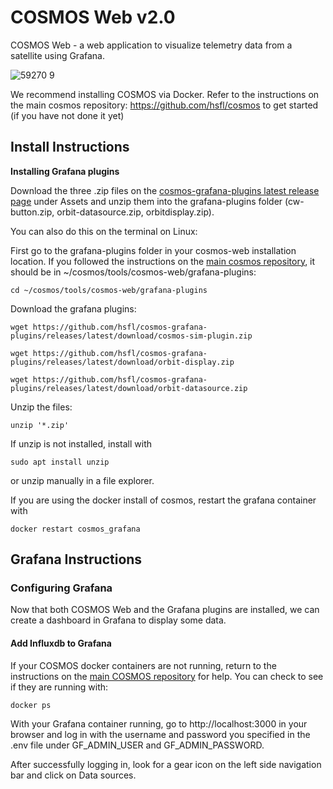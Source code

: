 # COSMOS Web v2.0

COSMOS Web - a web application to visualize telemetry data from a satellite using Grafana. 

![59270 9](https://user-images.githubusercontent.com/1541868/159378681-836b043d-a14a-44c6-a586-7de8fca09ad0.png)

We recommend installing COSMOS via Docker. Refer to the instructions on the main cosmos repository: https://github.com/hsfl/cosmos to get started (if you have not done it yet)


## Install Instructions

**Installing Grafana plugins**

Download the three .zip files on the [cosmos-grafana-plugins latest release page](https://github.com/hsfl/cosmos-grafana-plugins/releases/latest) under Assets and unzip them into the grafana-plugins folder (cw-button.zip, orbit-datasource.zip, orbitdisplay.zip).

You can also do this on the terminal on Linux:

First go to the grafana-plugins folder in your cosmos-web installation location. If you followed the instructions on the [main cosmos repository](https://github.com/hsfl/cosmos), it should be in ~/cosmos/tools/cosmos-web/grafana-plugins:
```
cd ~/cosmos/tools/cosmos-web/grafana-plugins
```
Download the grafana plugins:
```
wget https://github.com/hsfl/cosmos-grafana-plugins/releases/latest/download/cosmos-sim-plugin.zip
```
```
wget https://github.com/hsfl/cosmos-grafana-plugins/releases/latest/download/orbit-display.zip
```
```
wget https://github.com/hsfl/cosmos-grafana-plugins/releases/latest/download/orbit-datasource.zip
```
Unzip the files:
```
unzip '*.zip'
```
If unzip is not installed, install with 
```
sudo apt install unzip
```
or unzip manually in a file explorer.

If you are using the docker install of cosmos, restart the grafana container with
```
docker restart cosmos_grafana
```

## Grafana Instructions

### Configuring Grafana

Now that both COSMOS Web and the Grafana plugins are installed, we can create a dashboard in Grafana to display some data.

#### Add Influxdb to Grafana

If your COSMOS docker containers are not running, return to the instructions on the [main COSMOS repository](https://github.com/hsfl/cosmos) for help. You can check to see if they are running with:
```
docker ps
```

With your Grafana container running, go to http://localhost:3000 in your browser and log in with the username and password you specified in the .env file under GF_ADMIN_USER and GF_ADMIN_PASSWORD.

After successfully logging in, look for a gear icon on the left side navigation bar and click on Data sources.

